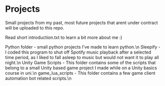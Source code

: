 # Projects
Small projects from my past, most future projects that arent under contract will be uploaded to this repo.

Read short introduction.txt to learn a bit more about me :)


Python folder - small python projects I've made to learn python.\n
Sleepify - I coded this program to shut off Spotify music playback after a selected time period, as I liked to fall asleep to music but would not want it to play all night.\n
Unity Game Scripts - This folder contains some of the scripts that belong to a small Unity based game project I made while on a Unity basics course in uni.\n
game_lua_scripts - This folder contains a few game client automation bot related scripts.\n
